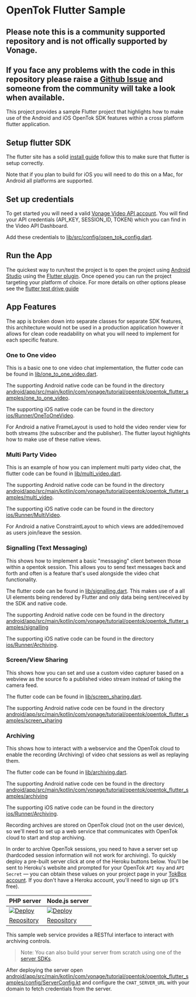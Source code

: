 # OpenTok Flutter Sample

## Please note this is a community supported repository and is not offically supported by Vonage. 
## If you face any problems with the code in this repository please raise a [Github Issue](https://github.com/Vonage-Community/sample-video-flutter-app/issues) and someone from the community will take a look when available.

This project provides a sample Flutter project that highlights how to make use of the Android and iOS OpenTok SDK features within a cross platform flutter application.

## Setup flutter SDK
The flutter site has a solid [install guide](https://docs.flutter.dev/get-started/install) follow this to make sure that flutter is setup correctly. 

Note that if you plan to build for iOS you will need to do this on a Mac, for Android all platforms are supported.

## Set up credentials
To get started you will need a valid [Vonage Video API account](https://tokbox.com/account/user/signup). You will find your API credentials (API_KEY, SESSION_ID, TOKEN) which you can find in the Video API Dashboard.

Add these credentials to [lib/src/config/open_tok_config.dart](https://github.com/opentok/opentok-flutter-samples/blob/main/lib/src/config/open_tok_config.dart).

## Run the App
The quickest way to run/test the project is to open the project using [Android Studio](https://developer.android.com/studio) using the [Flutter plugin](https://flutter.dev/docs/development/tools/android-studio). Once opened you can run the project targeting your platform of choice. For more details on other options please see the [flutter test drive guide](https://docs.flutter.dev/get-started/test-drive)

## App Features
The app is broken down into separate classes for separate SDK features, this architecture would not be used in a production application however it allows for clean code readability on what you will need to implement for each specific feature.

### One to One video
This is a basic one to one video chat implementation, the flutter code can be found in [lib/one_to_one_video.dart](https://github.com/opentok/opentok-flutter-samples/blob/main/lib/one_to_one_video.dart).

The supporting Android native code can be found in the directory [android/app/src/main/kotlin/com/vonage/tutorial/opentok/opentok_flutter_samples/one_to_one_video](https://github.com/opentok/opentok-flutter-samples/blob/main/android/app/src/main/kotlin/com/vonage/tutorial/opentok/opentok_flutter_samples/one_to_one_video).

The supporting iOS native code can be found in the directory [ios/Runner/OneToOneVideo](https://github.com/opentok/opentok-flutter-samples/blob/main/ios/Runner/OneToOneVideo).

For Android a native FrameLayout is used to hold the video render view for both streams (the subscriber and the publisher). The flutter layout highlights how to make use of these native views.

### Multi Party Video
This is an example of how you can implement multi party video chat, the flutter code can be found in [lib/multi_video.dart](https://github.com/opentok/opentok-flutter-samples/blob/main/lib/multi_video.dart).

The supporting Android native code can be found in the directory [android/app/src/main/kotlin/com/vonage/tutorial/opentok/opentok_flutter_samples/multi_video](https://github.com/opentok/opentok-flutter-samples/blob/main/android/app/src/main/kotlin/com/vonage/tutorial/opentok/opentok_flutter_samples/multi_video).

The supporting iOS native code can be found in the directory [ios/Runner/MultiVideo](https://github.com/opentok/opentok-flutter-samples/blob/main/ios/Runner/MultiVideo).

For Android a native ConstraintLayout to which views are added/removed as users join/leave the session.

### Signalling (Text Messaging)
This shows how to implement a basic "messaging" client between those within a opentok session. This allows you to send text messages back and forth and often is a feature that's used alongside the video chat functionality.

The flutter code can be found in [lib/signalling.dart](https://github.com/opentok/opentok-flutter-samples/blob/main/lib/signalling.dart). This makes use of a all UI elements being rendered by Flutter and only data being sent/received by the SDK and native code.

The supporting Android native code cen be found in the directory [android/app/src/main/kotlin/com/vonage/tutorial/opentok/opentok_flutter_samples/signalling](https://github.com/opentok/opentok-flutter-samples/blob/main/android/app/src/main/kotlin/com/vonage/tutorial/opentok/opentok_flutter_samples/signalling)

The supporting iOS native code can be found in the directory [ios/Runner/Archiving](https://github.com/opentok/opentok-flutter-samples/blob/main/ios/Runner/Archiving).

### Screen/View Sharing
This shows how you can set and use a custom video capturer based on a webview as the source fo a published video stream instead of taking the camera feed.

The flutter code can be found in [lib/screen_sharing.dart](https://github.com/opentok/opentok-flutter-samples/blob/main/lib/screen_sharing.dart). 

The supporting Android native code cen be found in the directory [android/app/src/main/kotlin/com/vonage/tutorial/opentok/opentok_flutter_samples/screen_sharing](https://github.com/opentok/opentok-flutter-samples/blob/main/android/app/src/main/kotlin/com/vonage/tutorial/opentok/opentok_flutter_samples/screen_sharing)

### Archiving
This shows how to interact with a webservice and the OpenTok cloud to enable the recording (Archiving) of video chat sessions as well as replaying them.

The flutter code can be found in [lib/archiving.dart](https://github.com/opentok/opentok-flutter-samples/blob/main/lib/archiving.dart). 

The supporting Android native code cen be found in the directory [android/app/src/main/kotlin/com/vonage/tutorial/opentok/opentok_flutter_samples/archiving](https://github.com/opentok/opentok-flutter-samples/blob/main/android/app/src/main/kotlin/com/vonage/tutorial/opentok/opentok_flutter_samples/archiving)

The supporting iOS native code can be found in the directory [ios/Runner/Archiving](https://github.com/opentok/opentok-flutter-samples/blob/main/ios/Runner/Archiving).

Recording archives are stored on OpenTok cloud (not on the user device), so we'll need to set up a web service that communicates with OpenTok cloud to start and stop archiving.

In order to archive OpenTok sessions, you need to have a server set up (hardcoded session information will not work for archiving). To quickly deploy a pre-built server click at one of the Heroku buttons below. You'll be sent to Heroku's website and prompted for your OpenTok `API Key` and `API Secret` — you can obtain these values on your project page in your [TokBox account](https://tokbox.com/account/user/signup). If you don't have a Heroku account, you'll need to sign up (it's free).

| PHP server  | Node.js server|
| ------------- | ------------- |
| <a href="https://heroku.com/deploy?template=https://github.com/opentok/learning-opentok-php" target="_blank"> <img src="https://www.herokucdn.com/deploy/button.png" alt="Deploy"></a>  | <a href="https://heroku.com/deploy?template=https://github.com/opentok/learning-opentok-node" target="_blank"> <img src="https://www.herokucdn.com/deploy/button.png" alt="Deploy"></a>  |
| [Repository](https://github.com/opentok/learning-opentok-php) | [Repository](https://github.com/opentok/learning-opentok-node) |

This sample web service provides a RESTful interface to interact with archiving controls.

> Note: You can also build your server from scratch using one of the [server SDKs](https://tokbox.com/developer/sdks/server/).

After deploying the server open [android/app/src/main/kotlin/com/vonage/tutorial/opentok/opentok_flutter_samples/config/ServerConfig.kt](https://github.com/opentok/opentok-flutter-samples/blob/main/android/app/src/main/kotlin/com/vonage/tutorial/opentok/opentok_flutter_samples/config/ServerConfig.kt) and configure the `CHAT_SERVER_URL` with your domain to fetch credentials from the server.

